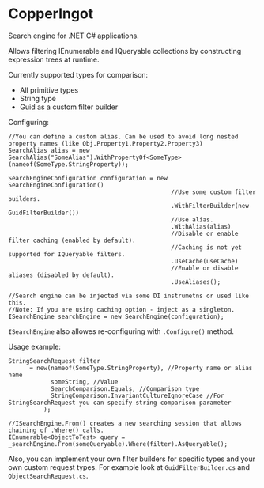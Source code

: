 # CopperIngot
Search engine for .NET C# applications.

Allows filtering IEnumerable and IQueryable collections by constructing expression trees at runtime. 

Currently supported types for comparison: 
* All primitive types
* String type
* Guid as a custom filter builder

Configuring:
```
//You can define a custom alias. Can be used to avoid long nested property names (like Obj.Property1.Property2.Property3)
SearchAlias alias = new SearchAlias("SomeAlias").WithPropertyOf<SomeType>(nameof(SomeType.StringProperty));

SearchEngineConfiguration configuration = new SearchEngineConfiguration()
                                              //Use some custom filter builders.
                                              .WithFilterBuilder(new GuidFilterBuilder())
                                              //Use alias.
                                              .WithAlias(alias)
                                              //Disable or enable filter caching (enabled by default).
                                              //Caching is not yet supported for IQueryable filters.
                                              .UseCache(useCache)
                                              //Enable or disable aliases (disabled by default).
                                              .UseAliases();
                                              
//Search engine can be injected via some DI instrumetns or used like this.
//Note: If you are using caching option - inject as a singleton.
ISearchEngine searchEngine = new SearchEngine(configuration);
```

`ISearchEngine` also allowes re-configuring with `.Configure()` method.

Usage example:
```
StringSearchRequest filter
      = new(nameof(SomeType.StringProperty), //Property name or alias name
            someString, //Value
            SearchComparison.Equals, //Comparison type
            StringComparison.InvariantCultureIgnoreCase //For StringSearchRequest you can specify string comparison parameter
          );

//ISearchEngine.From() creates a new searching session that allows chaining of .Where() calls. 
IEnumerable<ObjectToTest> query = _searchEngine.From(someQueryable).Where(filter).AsQueryable();
```

Also, you can implement your own filter builders for specific types and your own custom request types. For example look at `GuidFilterBuilder.cs` and `ObjectSearchRequest.cs`.
